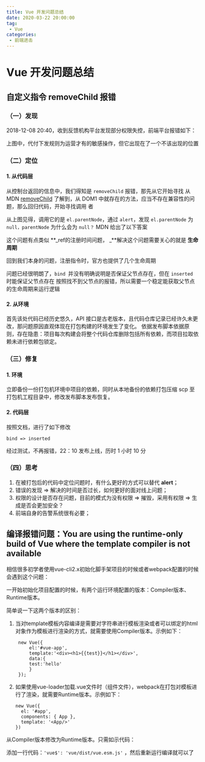 ```yaml
---
title: Vue 开发问题总结
date: 2020-03-22 20:00:00
tag:
 - Vue
categories:
 - 前端进击
---
```

# Vue 开发问题总结
## 自定义指令 removeChild 报错
### （一）发现
2018-12-08 20:40，收到反馈机构平台发现部分权限失控，前端平台报错如下：

<CustomImage src='/growth-record/frame/vue/vue-question-01.png' />

上图中，代付下发规则为运营才有的敏感操作，但它出现在了一个不该出现的位置

### （二）定位
#### 1. 从代码层
从控制台返回的信息中，我们得知是 `removeChild` 报错，那先从它开始寻找
从MDN [removeChild](https://developer.mozilla.org/zh-CN/docs/Web/API/Node/removeChild) 了解到，从 DOM1 中就存在的方法，应当不存在兼容性的问题，那么回归代码，开始寻找调用 者
<CustomImage src='/growth-record/frame/vue/vue-question-02.png' />

从上图见得，调用它的是 `el.parentNode`，通过 `alert`，发现 `el.parentNode` 为 `null，parentNode` 为什么会为 `null？`
MDN 给出了以下答案
<CustomImage src='/growth-record/frame/vue/vue-question-03.png' />

这个问题有点类似 **_ref的注册时间问题， _**解决这个问题需要关心的就是 **生命周期**

回到我们本身的问题，注册指令时，官方也提供了几个生命周期

<CustomImage src='/growth-record/frame/vue/vue-question-04.png' />

问题已经很明朗了，`bind `并没有明确说明是否保证父节点存在，但在 `inserted` 时能保证父节点存在
按照找不到父节点的报错，所以需要一个稳定能获取父节点的生命周期来运行逻辑

#### 2. 从环境
首先该处代码已经历史悠久，API 接口是古老版本，且代码仓库记录已经许久未更改，那问题原因直观体现在打包构建的环境发生了变化。
依据发布脚本依据原则，存在隐患：项目每次构建会将整个代码仓库删除包括所有依赖，而项目拉取依赖未进行依赖包锁定。

### （三）修复

#### 1. 环境
立即备份一份打包机环境中项目的依赖，同时从本地备份的依赖打包压缩 scp 至打包机工程目录中，修改发布脚本发布恢复。

#### 2. 代码层
按照文档，进行了如下修改

`bind => inserted`

<CustomImage src='/growth-record/frame/vue/vue-question-05.png' />

经过测试，不再报错，22：10 发布上线，历时 1 小时 10 分

### （四）思考
1. 在被打包后的代码中定位问题时，有什么更好的方式可以替代 **alert**；
2. 错误的发现 => 解决的时间是否过长，如何更好的面对线上问题；
3. 权限的设计是否存在问题，目前的模式为没有权限 => 摧毁，采用有权限 => 生成是否会更加安全？
4. 前端自身的告警系统很有必要；

## 编译报错问题：You are using the runtime-only build of Vue where the template compiler is not available
相信很多初学者使用vue-cli2.x初始化脚手架项目的时候或者webpack配置的时候会遇到这个问题：
<CustomImage src='/growth-record/frame/vue/vue-question-06.png' />

一开始初始化项目配置的时候，有两个运行环境配置的版本：Compiler版本、Runtime版本。

简单说一下这两个版本的区别：

1. 当对template模板内容编译是需要对字符串进行模板渲染或者可以绑定的html对象作为模板进行渲染的方式，就需要使用Compiler版本。示例如下：
   ```
	new Vue({
	    el:'#vue-app',
	    template:'<div><h1>{{test}}</h1></div>',
	    data:{
	    test:'hello'
	    }
	});
	```

2. 如果使用vue-loader加载.vue文件时（组件文件），webpack在打包对模板进行了渲染，就需要Runtime版本。示例如下：

	```
	new Vue({
	  el: '#app',
	  components: { App },
	  template: '<App/>'
	})
	```

从Compiler版本修改为Runtime版本。只需如示代码：
<CustomImage src='/growth-record/frame/vue/vue-question-07.png' />

添加一行代码：`'vue$': 'vue/dist/vue.esm.js'` ，然后重新运行编译就可以了

